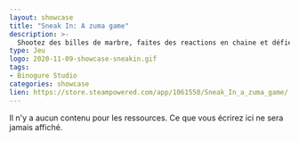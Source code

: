 ```yaml
---
layout: showcase
title: "Sneak In: A zuma game"
description: >-
  Shootez des billes de marbre, faites des reactions en chaine et défiez vos amis! 
type: Jeu
logo: 2020-11-09-showcase-sneakin.gif
tags:
- Binogure Studio 
categories: showcase
lien: https://store.steampowered.com/app/1061550/Sneak_In_a_zuma_game/
---
```


Il n'y a aucun contenu pour les ressources.
Ce que vous écrirez ici ne sera jamais affiché.
